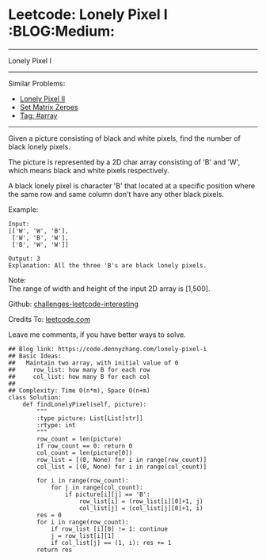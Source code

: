 # Leetcode: Lonely Pixel I     :BLOG:Medium:


---

Lonely Pixel I  

---

Similar Problems:  
-   [Lonely Pixel II](https://code.dennyzhang.com/lonely-pixel-ii)
-   [Set Matrix Zeroes](https://code.dennyzhang.com/set-matrix-zeroes)
-   [Tag: #array](https://code.dennyzhang.com/tag/array)

---

Given a picture consisting of black and white pixels, find the number of black lonely pixels.  

The picture is represented by a 2D char array consisting of 'B' and 'W', which means black and white pixels respectively.  

A black lonely pixel is character 'B' that located at a specific position where the same row and same column don't have any other black pixels.  

Example:  

    Input: 
    [['W', 'W', 'B'],
     ['W', 'B', 'W'],
     ['B', 'W', 'W']]
    
    Output: 3
    Explanation: All the three 'B's are black lonely pixels.

Note:  
The range of width and height of the input 2D array is [1,500].  

Github: [challenges-leetcode-interesting](https://github.com/DennyZhang/challenges-leetcode-interesting/tree/master/lonely-pixel-i)  

Credits To: [leetcode.com](https://leetcode.com/problems/lonely-pixel-i/description/)  

Leave me comments, if you have better ways to solve.  

    ## Blog link: https://code.dennyzhang.com/lonely-pixel-i
    ## Basic Ideas:
    ##   Maintain two array, with initial value of 0
    ##     row_list: how many B for each row
    ##     col_list: how many B for each col
    ##
    ## Complexity: Time O(n*m), Space O(n+m)
    class Solution:
        def findLonelyPixel(self, picture):
            """
            :type picture: List[List[str]]
            :rtype: int
            """
            row_count = len(picture)
            if row_count == 0: return 0
            col_count = len(picture[0])
            row_list = [(0, None) for i in range(row_count)]
            col_list = [(0, None) for i in range(col_count)]
    
            for i in range(row_count):
                for j in range(col_count):
                    if picture[i][j] == 'B':
                        row_list[i] = (row_list[i][0]+1, j)
                        col_list[j] = (col_list[j][0]+1, i)
            res = 0
            for i in range(row_count):
                if row_list [i][0] != 1: continue
                j = row_list[i][1]
                if col_list[j] == (1, i): res += 1
            return res